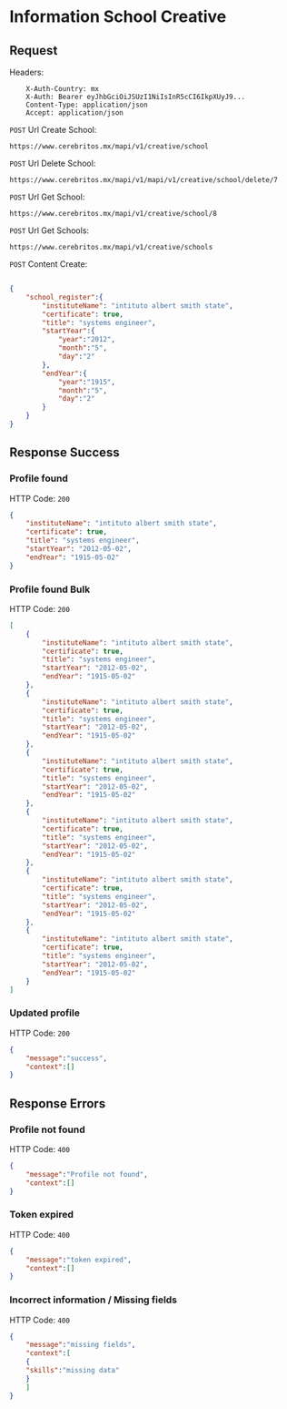 # Information School Creative

## Request

Headers:
```
	X-Auth-Country: mx
	X-Auth: Bearer eyJhbGciOiJSUzI1NiIsInR5cCI6IkpXUyJ9...
	Content-Type: application/json
	Accept: application/json
```

`POST` Url Create School:
```url
https://www.cerebritos.mx/mapi/v1/creative/school
```

`POST` Url Delete School:
```url
https://www.cerebritos.mx/mapi/v1/mapi/v1/creative/school/delete/7
```

`POST` Url Get School:
```url
https://www.cerebritos.mx/mapi/v1/creative/school/8
```

`POST` Url Get Schools:
```url
https://www.cerebritos.mx/mapi/v1/creative/schools
```


`POST` Content Create:
```json

{
	"school_register":{
		"instituteName": "intituto albert smith state",
		"certificate": true,
		"title": "systems engineer",
		"startYear":{
        	"year":"2012",
        	"month":"5",
        	"day":"2"
        },
		"endYear":{
        	"year":"1915",
        	"month":"5",
        	"day":"2"
        }
	}
}
```
## Response Success

### Profile found

HTTP Code: `200`

```json
{
    "instituteName": "intituto albert smith state",
    "certificate": true,
    "title": "systems engineer",
    "startYear": "2012-05-02",
    "endYear": "1915-05-02"
}
```

### Profile found Bulk

HTTP Code: `200`

```json
[
    {
        "instituteName": "intituto albert smith state",
        "certificate": true,
        "title": "systems engineer",
        "startYear": "2012-05-02",
        "endYear": "1915-05-02"
    },
    {
        "instituteName": "intituto albert smith state",
        "certificate": true,
        "title": "systems engineer",
        "startYear": "2012-05-02",
        "endYear": "1915-05-02"
    },
    {
        "instituteName": "intituto albert smith state",
        "certificate": true,
        "title": "systems engineer",
        "startYear": "2012-05-02",
        "endYear": "1915-05-02"
    },
    {
        "instituteName": "intituto albert smith state",
        "certificate": true,
        "title": "systems engineer",
        "startYear": "2012-05-02",
        "endYear": "1915-05-02"
    },
    {
        "instituteName": "intituto albert smith state",
        "certificate": true,
        "title": "systems engineer",
        "startYear": "2012-05-02",
        "endYear": "1915-05-02"
    },
    {
        "instituteName": "intituto albert smith state",
        "certificate": true,
        "title": "systems engineer",
        "startYear": "2012-05-02",
        "endYear": "1915-05-02"
    }
]
```

### Updated profile

HTTP Code: `200`

```json
{
	"message":"success",
	"context":[]
}
```

## Response Errors

### Profile not found

HTTP Code: `400`

```json
{
	"message":"Profile not found",
	"context":[]
}
```

### Token expired

HTTP Code: `400`

```json
{
	"message":"token expired",
	"context":[]
}
```

### Incorrect information / Missing fields

HTTP Code: `400`

```json
{
	"message":"missing fields",
	"context":[
	{
	"skills":"missing data"
	}
	]
}
```